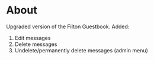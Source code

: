 # About

Upgraded version of the Filton Guestbook. Added:
1. Edit messages
2. Delete messages
3. Undelete/permanently delete messages (admin menu)
